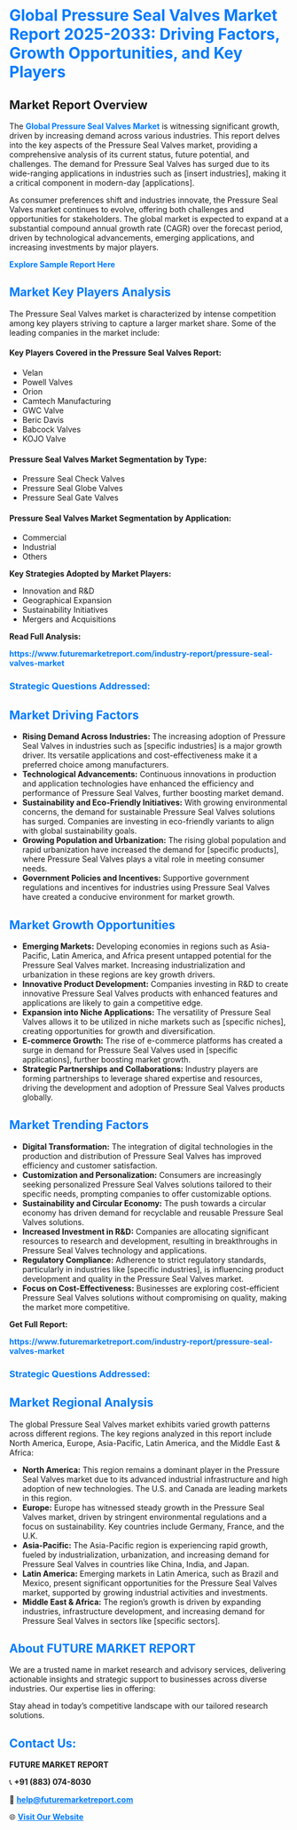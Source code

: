 <h1 style="color: #007BFF;">Global Pressure Seal Valves Market Report 2025-2033: Driving Factors, Growth Opportunities, and Key Players</h1>

<section id="overview">
<h2>Market Report Overview</h2>
<p>The <a href="https://www.futuremarketreport.com/industry-report/pressure-seal-valves-market" style="color: #007BFF; text-decoration: none;"><strong>Global Pressure Seal Valves Market</strong></a> is witnessing significant growth, driven by increasing demand across various industries. This report delves into the key aspects of the Pressure Seal Valves market, providing a comprehensive analysis of its current status, future potential, and challenges. The demand for Pressure Seal Valves has surged due to its wide-ranging applications in industries such as [insert industries], making it a critical component in modern-day [applications].</p>
<p>As consumer preferences shift and industries innovate, the Pressure Seal Valves market continues to evolve, offering both challenges and opportunities for stakeholders. The global market is expected to expand at a substantial compound annual growth rate (CAGR) over the forecast period, driven by technological advancements, emerging applications, and increasing investments by major players.</p>
</section>

<section id="overview">
<p><a href="https://www.futuremarketreport.com/request-sample/reportId=29263" style="color: #007BFF; text-decoration: none;"><strong>Explore Sample Report Here</strong></a></p>
</section>

<section id="key-players">
<h2 style="color: #007BFF;">Market Key Players Analysis</h2>
<p>The Pressure Seal Valves market is characterized by intense competition among key players striving to capture a larger market share. Some of the leading companies in the market include:</p>
<h4>Key Players Covered in the Pressure Seal Valves Report:</h4>
<ul><li>Velan</li><li>Powell Valves</li><li>Orion</li><li>Camtech Manufacturing</li><li>GWC Valve</li><li>Beric Davis</li><li>Babcock Valves</li><li>KOJO Valve</li></ul>
<h4>Pressure Seal Valves Market Segmentation by Type:</h4>
<ul><li>Pressure Seal Check Valves</li><li>Pressure Seal Globe Valves</li><li>Pressure Seal Gate Valves</li></ul>

<h4>Pressure Seal Valves Market Segmentation by Application:</h4>
<ul><li>Commercial</li><li>Industrial</li><li>Others</li></ul>
<p><strong>Key Strategies Adopted by Market Players:</strong></p>
<ul>
<li>Innovation and R&D</li>
<li>Geographical Expansion</li>
<li>Sustainability Initiatives</li>
<li>Mergers and Acquisitions</li>
</ul>
</section>

<section>
<p><strong>Read Full Analysis: </strong></p><a href="https://www.futuremarketreport.com/industry-report/pressure-seal-valves-market" style="color: #007BFF; text-decoration: none;"><strong>https://www.futuremarketreport.com/industry-report/pressure-seal-valves-market</strong></a>
<h3 style="color: #007BFF;">Strategic Questions Addressed:</h3>
</section>

<section id="driving-factors">
<h2 style="color: #007BFF;">Market Driving Factors</h2>
<ul>
<li><strong>Rising Demand Across Industries:</strong> The increasing adoption of Pressure Seal Valves in industries such as [specific industries] is a major growth driver. Its versatile applications and cost-effectiveness make it a preferred choice among manufacturers.</li>
<li><strong>Technological Advancements:</strong> Continuous innovations in production and application technologies have enhanced the efficiency and performance of Pressure Seal Valves, further boosting market demand.</li>
<li><strong>Sustainability and Eco-Friendly Initiatives:</strong> With growing environmental concerns, the demand for sustainable Pressure Seal Valves solutions has surged. Companies are investing in eco-friendly variants to align with global sustainability goals.</li>
<li><strong>Growing Population and Urbanization:</strong> The rising global population and rapid urbanization have increased the demand for [specific products], where Pressure Seal Valves plays a vital role in meeting consumer needs.</li>
<li><strong>Government Policies and Incentives:</strong> Supportive government regulations and incentives for industries using Pressure Seal Valves have created a conducive environment for market growth.</li>
</ul>
</section>

<section id="growth-opportunities">
<h2 style="color: #007BFF;">Market Growth Opportunities</h2>
<ul>
<li><strong>Emerging Markets:</strong> Developing economies in regions such as Asia-Pacific, Latin America, and Africa present untapped potential for the Pressure Seal Valves market. Increasing industrialization and urbanization in these regions are key growth drivers.</li>
<li><strong>Innovative Product Development:</strong> Companies investing in R&D to create innovative Pressure Seal Valves products with enhanced features and applications are likely to gain a competitive edge.</li>
<li><strong>Expansion into Niche Applications:</strong> The versatility of Pressure Seal Valves allows it to be utilized in niche markets such as [specific niches], creating opportunities for growth and diversification.</li>
<li><strong>E-commerce Growth:</strong> The rise of e-commerce platforms has created a surge in demand for Pressure Seal Valves used in [specific applications], further boosting market growth.</li>
<li><strong>Strategic Partnerships and Collaborations:</strong> Industry players are forming partnerships to leverage shared expertise and resources, driving the development and adoption of Pressure Seal Valves products globally.</li>
</ul>
</section>

<section id="trending-factors">
<h2 style="color: #007BFF;">Market Trending Factors</h2>
<ul>
<li><strong>Digital Transformation:</strong> The integration of digital technologies in the production and distribution of Pressure Seal Valves has improved efficiency and customer satisfaction.</li>
<li><strong>Customization and Personalization:</strong> Consumers are increasingly seeking personalized Pressure Seal Valves solutions tailored to their specific needs, prompting companies to offer customizable options.</li>
<li><strong>Sustainability and Circular Economy:</strong> The push towards a circular economy has driven demand for recyclable and reusable Pressure Seal Valves solutions.</li>
<li><strong>Increased Investment in R&D:</strong> Companies are allocating significant resources to research and development, resulting in breakthroughs in Pressure Seal Valves technology and applications.</li>
<li><strong>Regulatory Compliance:</strong> Adherence to strict regulatory standards, particularly in industries like [specific industries], is influencing product development and quality in the Pressure Seal Valves market.</li>
<li><strong>Focus on Cost-Effectiveness:</strong> Businesses are exploring cost-efficient Pressure Seal Valves solutions without compromising on quality, making the market more competitive.</li>
</ul>
</section>

<section>
<p><strong>Get Full Report: </strong></p><a href="https://www.futuremarketreport.com/industry-report/pressure-seal-valves-market" style="color: #007BFF; text-decoration: none;"><strong>https://www.futuremarketreport.com/industry-report/pressure-seal-valves-market</strong></a>
<h3 style="color: #007BFF;">Strategic Questions Addressed:</h3>
</section>


<section id="regional-analysis">
<h2 style="color: #007BFF;">Market Regional Analysis</h2>
<p>The global Pressure Seal Valves market exhibits varied growth patterns across different regions. The key regions analyzed in this report include North America, Europe, Asia-Pacific, Latin America, and the Middle East & Africa:</p>
<ul>
<li><strong>North America:</strong> This region remains a dominant player in the Pressure Seal Valves market due to its advanced industrial infrastructure and high adoption of new technologies. The U.S. and Canada are leading markets in this region.</li>
<li><strong>Europe:</strong> Europe has witnessed steady growth in the Pressure Seal Valves market, driven by stringent environmental regulations and a focus on sustainability. Key countries include Germany, France, and the U.K.</li>
<li><strong>Asia-Pacific:</strong> The Asia-Pacific region is experiencing rapid growth, fueled by industrialization, urbanization, and increasing demand for Pressure Seal Valves in countries like China, India, and Japan.</li>
<li><strong>Latin America:</strong> Emerging markets in Latin America, such as Brazil and Mexico, present significant opportunities for the Pressure Seal Valves market, supported by growing industrial activities and investments.</li>
<li><strong>Middle East & Africa:</strong> The region’s growth is driven by expanding industries, infrastructure development, and increasing demand for Pressure Seal Valves in sectors like [specific sectors].</li>
</ul>
</section>

<footer>
<h2 style="color: #007BFF;">About FUTURE MARKET REPORT</h2>
<p>We are a trusted name in market research and advisory services, delivering actionable insights and strategic support to businesses across diverse industries. Our expertise lies in offering:</p>

<p>Stay ahead in today’s competitive landscape with our tailored research solutions.</p>

<h2 style="color: #007BFF;">Contact Us:</h2>
<p><strong>FUTURE MARKET REPORT</strong></p>
<p>📞 <strong>+91 (883) 074-8030</strong></p>
<p>📧 <strong><a href="mailto:help@futuremarketreport.com" style="color: #007BFF;">help@futuremarketreport.com</a></strong></p>
<p>🌐 <strong><a href="https://www.futuremarketreport.com/" style="color: #007BFF;">Visit Our Website</a></strong></p>
</footer>